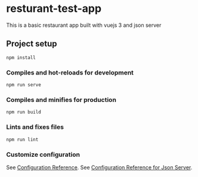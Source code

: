 # resturant-test-app
This is a basic restaurant app built with vuejs 3 and json server

## Project setup
```
npm install
```

### Compiles and hot-reloads for development
```
npm run serve
```

### Compiles and minifies for production
```
npm run build
```

### Lints and fixes files
```
npm run lint
```

### Customize configuration
See [Configuration Reference](https://cli.vuejs.org/config/).
See [Configuration Reference for Json Server](https://www.npmjs.com/package/json-server).
